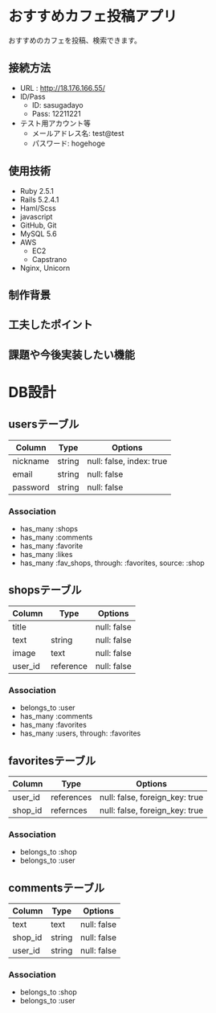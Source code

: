 # おすすめカフェ投稿アプリ
  おすすめのカフェを投稿、検索できます。
<br>

## 接続方法
- URL : http://18.176.166.55/
- ID/Pass
  - ID: sasugadayo
  - Pass: 12211221
- テスト用アカウント等
    - メールアドレス名: test@test
    - パスワード: hogehoge
    
## 使用技術
- Ruby 2.5.1  
- Rails 5.2.4.1
- Haml/Scss   
- javascript
- GitHub, Git
- MySQL 5.6  
- AWS 
  - EC2  
  - Capstrano  
- Nginx, Unicorn

## 制作背景

## 工夫したポイント

## 課題や今後実装したい機能

# DB設計
## usersテーブル
|Column|Type|Options|
|------|----|-------|
|nickname|string|null: false, index: true|
|email|string|null: false|
|password|string|null: false|
### Association
- has_many :shops
- has_many :comments
- has_many :favorite
- has_many :likes
- has_many :fav_shops, through: :favorites, source: :shop


## shopsテーブル
|Column|Type|Options|
|------|----|-------|
|title||null: false|
|text|string|null: false|
|image|text|null: false|
|user_id|reference|null: false|
### Association
- belongs_to :user
- has_many :comments
- has_many :favorites
- has_many :users, through: :favorites


## favoritesテーブル
|Column|Type|Options|
|------|----|-------|
|user_id|references|null: false, foreign_key: true|
|shop_id|refernces|null: false, foreign_key: true|
### Association
- belongs_to :shop
- belongs_to :user


## commentsテーブル
|Column|Type|Options|
|------|----|-------|
|text|text|null: false|
|shop_id|string|null: false|
|user_id|string|null: false|
### Association
- belongs_to :shop
- belongs_to :user
